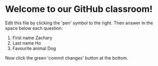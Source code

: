 # Welcome to our GitHub classroom!

Edit this file by clicking the 'pen' symbol to the right.
Then answer in the space below each question:

1. First name
Zachary
2. Last name
Ho
3. Favourite animal
Dog

Now click the green 'commit changes' button at the bottom.

